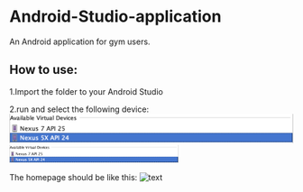 # Android-Studio-application
An Android application for gym users.

## How to use:

1.Import the folder to your Android Studio

2.run and select the following device:![text](https://github.com/GuanchengYao/Android-Studio-application/blob/master/img-folder/device.png)
<img src="https://github.com/GuanchengYao/Android-Studio-application/blob/master/img-folder/device.png" width="300"/>

The homepage should be like this:
![text](https://github.com/GuanchengYao/Android-Studio-application/blob/master/img-folder/screenshot.png%7CimageView2/2/w/300)
